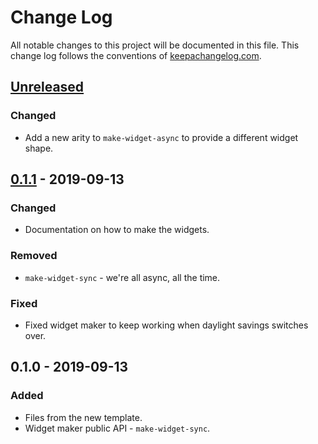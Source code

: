 # Change Log
All notable changes to this project will be documented in this file. This change log follows the conventions of [keepachangelog.com](http://keepachangelog.com/).

## [Unreleased]
### Changed
- Add a new arity to `make-widget-async` to provide a different widget shape.

## [0.1.1] - 2019-09-13
### Changed
- Documentation on how to make the widgets.

### Removed
- `make-widget-sync` - we're all async, all the time.

### Fixed
- Fixed widget maker to keep working when daylight savings switches over.

## 0.1.0 - 2019-09-13
### Added
- Files from the new template.
- Widget maker public API - `make-widget-sync`.

[Unreleased]: https://github.com/your-name/bxclj/compare/0.1.1...HEAD
[0.1.1]: https://github.com/your-name/bxclj/compare/0.1.0...0.1.1
